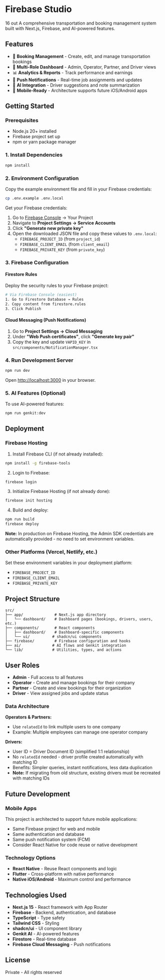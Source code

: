 # Firebase Studio
16 out
A comprehensive transportation and booking management system built with Next.js, Firebase, and AI-powered features.

## Features

- 🚗 **Booking Management** - Create, edit, and manage transportation bookings
- 👥 **Multi-Role Dashboard** - Admin, Operator, Partner, and Driver views
- 📊 **Analytics & Reports** - Track performance and earnings
- 🔔 **Push Notifications** - Real-time job assignments and updates
- 🤖 **AI Integration** - Driver suggestions and note summarization
- 📱 **Mobile-Ready** - Architecture supports future iOS/Android apps

## Getting Started

### Prerequisites

- Node.js 20+ installed
- Firebase project set up
- npm or yarn package manager

### 1. Install Dependencies

```bash
npm install
```

### 2. Environment Configuration

Copy the example environment file and fill in your Firebase credentials:

```bash
cp .env.example .env.local
```

Get your Firebase credentials:
1. Go to [Firebase Console](https://console.firebase.google.com) → Your Project
2. Navigate to **Project Settings → Service Accounts**
3. Click **"Generate new private key"**
4. Open the downloaded JSON file and copy these values to `.env.local`:
   - `FIREBASE_PROJECT_ID` (from `project_id`)
   - `FIREBASE_CLIENT_EMAIL` (from `client_email`)
   - `FIREBASE_PRIVATE_KEY` (from `private_key`)

### 3. Firebase Configuration

#### Firestore Rules
Deploy the security rules to your Firebase project:
```bash
# Via Firebase Console (easiest)
1. Go to Firestore Database → Rules
2. Copy content from firestore.rules
3. Click Publish
```

#### Cloud Messaging (Push Notifications)
1. Go to **Project Settings → Cloud Messaging**
2. Under **"Web Push certificates"**, click **"Generate key pair"**
3. Copy the key and update `VAPID_KEY` in `src/components/NotificationManager.tsx`

### 4. Run Development Server

```bash
npm run dev
```

Open [http://localhost:3000](http://localhost:3000) in your browser.

### 5. AI Features (Optional)

To use AI-powered features:
```bash
npm run genkit:dev
```

## Deployment

### Firebase Hosting

1. Install Firebase CLI (if not already installed):
```bash
npm install -g firebase-tools
```

2. Login to Firebase:
```bash
firebase login
```

3. Initialize Firebase Hosting (if not already done):
```bash
firebase init hosting
```

4. Build and deploy:
```bash
npm run build
firebase deploy
```

**Note:** In production on Firebase Hosting, the Admin SDK credentials are automatically provided - no need to set environment variables.

### Other Platforms (Vercel, Netlify, etc.)

Set these environment variables in your deployment platform:
- `FIREBASE_PROJECT_ID`
- `FIREBASE_CLIENT_EMAIL`
- `FIREBASE_PRIVATE_KEY`

## Project Structure

```
src/
├── app/              # Next.js app directory
│   └── dashboard/    # Dashboard pages (bookings, drivers, users, etc.)
├── components/       # React components
│   ├── dashboard/    # Dashboard-specific components
│   └── ui/          # shadcn/ui components
├── firebase/         # Firebase configuration and hooks
├── ai/              # AI flows and Genkit integration
└── lib/             # Utilities, types, and actions
```

## User Roles

- **Admin** - Full access to all features
- **Operator** - Create and manage bookings for their company
- **Partner** - Create and view bookings for their organization
- **Driver** - View assigned jobs and update status

### Data Architecture

**Operators & Partners:**
- Use `relatedId` to link multiple users to one company
- Example: Multiple employees can manage one operator company

**Drivers:**
- User ID = Driver Document ID (simplified 1:1 relationship)
- No `relatedId` needed - driver profile created automatically with matching ID
- Benefits: Simpler queries, instant notifications, less data duplication
- **Note:** If migrating from old structure, existing drivers must be recreated with matching IDs

## Future Development

### Mobile Apps
This project is architected to support future mobile applications:
- Same Firebase project for web and mobile
- Same authentication and database
- Same push notification system (FCM)
- Consider React Native for code reuse or native development

### Technology Options
- **React Native** - Reuse React components and logic
- **Flutter** - Cross-platform with native performance
- **Native iOS/Android** - Maximum control and performance

## Technologies Used

- **Next.js 15** - React framework with App Router
- **Firebase** - Backend, authentication, and database
- **TypeScript** - Type safety
- **Tailwind CSS** - Styling
- **shadcn/ui** - UI component library
- **Genkit AI** - AI-powered features
- **Firestore** - Real-time database
- **Firebase Cloud Messaging** - Push notifications

## License

Private - All rights reserved
